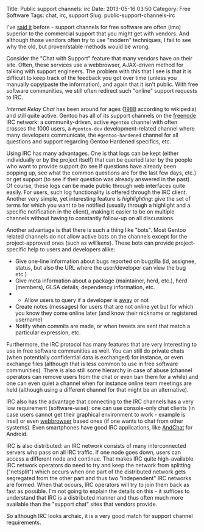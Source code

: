 Title: Public support channels: irc
Date: 2013-05-16 03:50
Category: Free Software
Tags: chat, irc, support
Slug: public-support-channels-irc

I've [said
it](http://blog.siphos.be/2012/12/why-would-paid-for-support-be-better/)
before - support channels for free software are often (imo) superior to
the commercial support that you might get with vendors. And although
those vendors often try to use "modern" techniques, I fail to see why
the old, but proven/stable methods would be wrong.

Consider the "Chat with Support" feature that many vendors have on their
site. Often, these services use a webbrowser, AJAX-driven method for
talking with support engineers. The problem with this that I see is that
it is difficult to keep track of the feedback you got over time (unless
you manually copy/paste the information), and again that it isn't
public. With free software communities, we still often redirect such
"online" support requests to IRC.

*Internet Relay Chat* has been around for ages
([1988](https://en.wikipedia.org/wiki/IRC) according to wikipedia) and
still quite active. Gentoo has all of its support channels on the
[freenode](http://www.freenode.net) IRC network: a community-driven,
active `#gentoo` channel with often crosses the 1000 users, a
`#gentoo-dev` development-related channel where many developers
communicate, the `#gentoo-hardened` channel for all questions and
support regarding Gentoo Hardened specifics, etc.

Using IRC has many advantages. One is that logs can be kept (either
individually or by the project itself) that can be queried later by the
people who want to provide support (to see if questions have already
been popping up, see what the common questions are for the last few
days, etc.) or get support (to see if their question was already
answered in the past). Of course, these logs can be made public through
web interfaces quite easily. For users, such log functionality is
offered through the IRC client. Another very simple, yet interesting
feature is *highlighting*: give the set of terms for which you want to
be notified (usually through a highlight and a specific notification in
the client), making it easier to be on multiple channels without having
to constantly follow-up on all discussions.

Another advantage is that there is such a thing like "bots". Most Gentoo
related channels do not allow active bots on the channels except for the
project-approved ones (such as *willikens*). These bots can provide
project-specific help to users and developers alike:

-   Give one-line information about bugs reported on bugzilla (id,
    assignee, status, but also the URL where the user/developer can view
    the bug etc.)
-   Give meta information about a package (maintainer, herd, etc.), herd
    (members), GLSA details, dependency information, etc.
-   -   Allow users to query if a developer is
    [away](https://dev.gentoo.org/devaway/) or not
-   Create notes (messages) for users that are not online yet but for
    which you know they come online later (and know their nickname or
    registered username)
-   Notify when commits are made, or when tweets are sent that match a
    particular expression, etc.

Furthermore, the IRC protocol has many features that are very
interesting to use in free software communities as well. You can still
do private chats (when potentially confidential data is exchanged) for
instance, or even exchange files (although that is less common to use in
free software communities). There is also still some hierarchy in case
of abuse (channel operators can remove users from the chat or even ban
them for a while) and one can even quiet a channel when for instance
online team meetings are held (although using a different channel for
that might be an alternative).

IRC also has the advantage that connecting to the IRC channels has a
very low requirement (software-wise): one can use console-only chat
clients (in case users cannot get their graphical environment to work -
example is irssi) or even [webbrowser](http://webchat.freenode.net/)
based ones (if one wants to chat from other systems). Even smartphones
have good IRC applications, like [AndChat](http://www.andchat.net/) for
Android.

IRC is also distributed: an IRC network consists of many interconnected
servers who pass on all IRC traffic. If one node goes down, users can
access a different node and continue. That makes IRC quite
high-available. IRC network operators do need to try and keep the
network from splitting ("netsplit") which occurs when one part of the
distributed network gets segregated from the other part and thus two
"independent" IRC networks are formed. When that occurs, IRC operators
will try to join them back as fast as possible. I'm not going to explain
the details on this - it suffices to understand that IRC is a
distributed manner and thus often much more available than the "support
chat" sites that vendors provide.

So although IRC looks archaic, it is a very good match for support
channel requirements.
